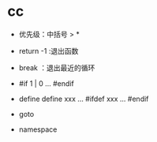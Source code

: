 # cc



- 优先级：中括号 >  *

- return -1 :退出函数
- break ：退出最近的循环


- #if 1 | 0 ... #endif

- define
define xxx
...
#ifdef xxx
...
#endif

- goto

- namespace

